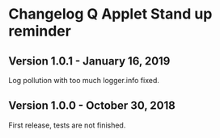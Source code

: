 # Changelog Q Applet Stand up reminder

## Version 1.0.1 - January 16, 2019

Log pollution with too much logger.info fixed.

## Version 1.0.0 - October 30, 2018

First release, tests are not finished.
